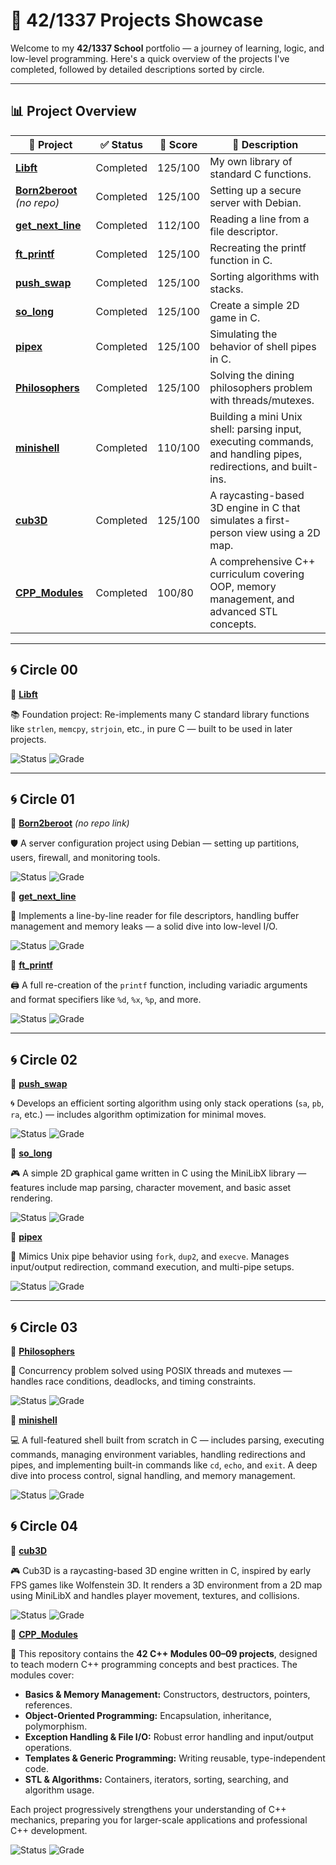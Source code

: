 # 🚀 42/1337 Projects Showcase

Welcome to my **42/1337 School** portfolio — a journey of learning, logic, and low-level programming. Here's a quick overview of the projects I've completed, followed by detailed descriptions sorted by circle.

---

## 📊 Project Overview

| 📁 Project                                                                 | ✅ Status      | 🎯 Score    | 📌 Description                                                  |
|---------------------------------------------------------------------------|----------------|-------------|------------------------------------------------------------------|
| [**Libft**](https://github.com/Redadaghouj/42-Libft_1337)                 |   Completed    |   125/100   | My own library of standard C functions.                          |
| [**Born2beroot**](#) *(no repo)*                                       |   Completed    |   125/100   | Setting up a secure server with Debian.                         |
| [**get_next_line**](https://github.com/Redadaghouj/42-get_next_line_1337) |   Completed    |   112/100   | Reading a line from a file descriptor.                          |
| [**ft_printf**](https://github.com/Redadaghouj/42-ft_printf_1337)         |   Completed    |   125/100   | Recreating the printf function in C.                            |
| [**push_swap**](https://github.com/Redadaghouj/42-push_swap_1337)         |   Completed    |   125/100   | Sorting algorithms with stacks.                                |
| [**so_long**](https://github.com/Redadaghouj/42-so_long_1337)             |   Completed    |   125/100   | Create a simple 2D game in C.                                  |
| [**pipex**](https://github.com/Redadaghouj/42-pipex_1337)                 |   Completed    |   125/100   | Simulating the behavior of shell pipes in C.                   |
| [**Philosophers**](https://github.com/Redadaghouj/42-Philosophers_1337)   |   Completed    |   125/100   | Solving the dining philosophers problem with threads/mutexes.  |
| [**minishell**](https://github.com/Redadaghouj/42-minishell_1337)         |   Completed    |    110/100    | Building a mini Unix shell: parsing input, executing commands, and handling pipes, redirections, and built-ins. |
| [**cub3D**](https://github.com/Redadaghouj/42-cub3D_1337)   | Completed    | 125/100     | A raycasting-based 3D engine in C that simulates a first-person view using a 2D map. |
| [**CPP_Modules**](https://github.com/Redadaghouj/42-CPP_Modules_1337)   | Completed    | 100/80     | A comprehensive C++ curriculum covering OOP, memory management, and advanced STL concepts. |

---

## 🌀 Circle 00

🔹 [**Libft**](https://github.com/Redadaghouj/42-Libft_1337)

📚 Foundation project: Re-implements many C standard library functions like `strlen`, `memcpy`, `strjoin`, etc., in pure C — built to be used in later projects.  

![Status](https://img.shields.io/badge/Status-Completed-brightgreen) ![Grade](https://img.shields.io/badge/Grade-125%2F100-success)

---

## 🌀 Circle 01

🔹 [**Born2beroot**](#) *(no repo link)* 

🛡️ A server configuration project using Debian — setting up partitions, users, firewall, and monitoring tools.  

![Status](https://img.shields.io/badge/Status-Completed-brightgreen) ![Grade](https://img.shields.io/badge/Grade-125%2F100-success)

🔹 [**get_next_line**](https://github.com/Redadaghouj/42-get_next_line_1337)

📄 Implements a line-by-line reader for file descriptors, handling buffer management and memory leaks — a solid dive into low-level I/O.  

![Status](https://img.shields.io/badge/Status-Completed-brightgreen) ![Grade](https://img.shields.io/badge/Grade-112%2F100-success)

🔹 [**ft_printf**](https://github.com/Redadaghouj/42-ft_printf_1337) 

🖨️ A full re-creation of the `printf` function, including variadic arguments and format specifiers like `%d`, `%x`, `%p`, and more.  

![Status](https://img.shields.io/badge/Status-Completed-brightgreen) ![Grade](https://img.shields.io/badge/Grade-125%2F100-success)

---

## 🌀 Circle 02

🔹 [**push_swap**](https://github.com/Redadaghouj/42-push_swap_1337)  

🌀 Develops an efficient sorting algorithm using only stack operations (`sa`, `pb`, `ra`, etc.) — includes algorithm optimization for minimal moves.  

![Status](https://img.shields.io/badge/Status-Completed-brightgreen) ![Grade](https://img.shields.io/badge/Grade-125%2F100-success)

🔹 [**so_long**](https://github.com/Redadaghouj/42-so_long_1337)  

🎮 A simple 2D graphical game written in C using the MiniLibX library — features include map parsing, character movement, and basic asset rendering.  

![Status](https://img.shields.io/badge/Status-Completed-brightgreen) ![Grade](https://img.shields.io/badge/Grade-125%2F100-success)

🔹 [**pipex**](https://github.com/Redadaghouj/42-pipex_1337)  

🔧 Mimics Unix pipe behavior using `fork`, `dup2`, and `execve`. Manages input/output redirection, command execution, and multi-pipe setups.  

![Status](https://img.shields.io/badge/Status-Completed-brightgreen) ![Grade](https://img.shields.io/badge/Grade-125%2F100-success)

---

## 🌀 Circle 03

🔹 [**Philosophers**](https://github.com/Redadaghouj/42-Philosophers_1337)  

🍝 Concurrency problem solved using POSIX threads and mutexes — handles race conditions, deadlocks, and timing constraints.  

![Status](https://img.shields.io/badge/Status-Completed-brightgreen) ![Grade](https://img.shields.io/badge/Grade-125%2F100-success)

🔹 [**minishell**](https://github.com/Redadaghouj/42-minishell_1337)

💻 A full-featured shell built from scratch in C — includes parsing, executing commands, managing environment variables, handling redirections and pipes, and implementing built-in commands like `cd`, `echo`, and `exit`. A deep dive into process control, signal handling, and memory management.  

![Status](https://img.shields.io/badge/Status-Completed-brightgreen) ![Grade](https://img.shields.io/badge/Grade-110%2F100-progress)

## 🌀 Circle 04

🔹 [**cub3D**](https://github.com/Redadaghouj/42-cub3D_1337)

🎮 Cub3D is a raycasting-based 3D engine written in C, inspired by early FPS games like Wolfenstein 3D. It renders a 3D environment from a 2D map using MiniLibX and handles player movement, textures, and collisions.

![Status](https://img.shields.io/badge/Status-In_Progress-orange) ![Grade](https://img.shields.io/badge/Grade-0%2F100-progress)

🔹 [**CPP_Modules**](https://github.com/Redadaghouj/42-CPP_Modules_1337)

🎯 This repository contains the **42 C++ Modules 00–09 projects**, designed to teach modern C++ programming concepts and best practices. The modules cover:

- **Basics & Memory Management:** Constructors, destructors, pointers, references.  
- **Object-Oriented Programming:** Encapsulation, inheritance, polymorphism.  
- **Exception Handling & File I/O:** Robust error handling and input/output operations.  
- **Templates & Generic Programming:** Writing reusable, type-independent code.  
- **STL & Algorithms:** Containers, iterators, sorting, searching, and algorithm usage.

Each project progressively strengthens your understanding of C++ mechanics, preparing you for larger-scale applications and professional C++ development.  

![Status](https://img.shields.io/badge/Status-Completed-brightgreen) ![Grade](https://img.shields.io/badge/Grade-100%2F80-progress)

